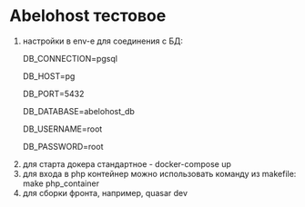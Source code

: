 <h1>Abelohost тестовое</h1>
<p>
    <ol>
        <li>настройки в env-е для соединения с БД:
            <p>DB_CONNECTION=pgsql</p>
            <p>DB_HOST=pg</p>
            <p>DB_PORT=5432</p>
            <p>DB_DATABASE=abelohost_db</p>
            <p>DB_USERNAME=root</p>
            <p>DB_PASSWORD=root</p>
        </li>
        <li>для старта докера стандартное - docker-compose up</li>
        <li>для входа в php контейнер можно использовать команду из makefile: make php_container</li>
        <li>для сборки фронта, например, quasar dev</li>
    </ol>
    
